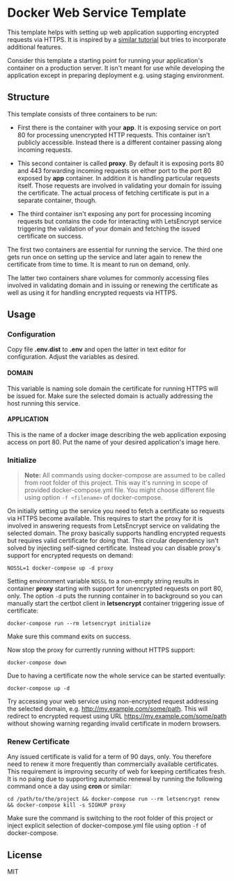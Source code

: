 # Docker Web Service Template

This template helps with setting up web application supporting encrypted requests via HTTPS. It is inspired by a [similar tutorial](https://devsidestory.com/lets-encrypt-with-docker/) but tries to incorporate additional features.

Consider this template a starting point for running your application's container on a production server. It isn't meant for use while developing the application except in preparing deployment e.g. using staging environment.

## Structure

This template consists of three containers to be run:

* First there is the container with your **app**. It is exposing service on port 80 for processing unencrypted HTTP requests. This container isn't publicly accessible. Instead there is a different container passing along incoming requests.

* This second container is called **proxy**. By default it is exposing ports 80 and 443 forwarding incoming requests on either port to the port 80 exposed by **app** container. In addition it is handling particular requests itself. Those requests are involved in validating your domain for issuing the certificate. The actual process of fetching certificate is put in a separate container, though.

* The third container isn't exposing any port for processing incoming requests but contains the code for interacting with LetsEncrypt service triggering the validation of your domain and fetching the issued certificate on success.

The first two containers are essential for running the service. The third one gets run once on setting up the service and later again to renew the certificate from time to time. It is meant to run on demand, only. 

The latter two containers share volumes for commonly accessing files involved in validating domain and in issuing or renewing the certificate as well as using it for handling encrypted requests via HTTPS.

## Usage

### Configuration

Copy file **.env.dist** to **.env** and open the latter in text editor for configuration. Adjust the variables as desired.

#### DOMAIN

This variable is naming sole domain the certificate for running HTTPS will be issued for. Make sure the selected domain is actually addressing the host running this service.

#### APPLICATION

This is the name of a docker image describing the web application exposing access on port 80. Put the name of your desired application's image here.

### Initialize

> **Note:** All commands using docker-compose are assumed to be called from root folder of this project. This way it's running in scope of provided docker-compose.yml file. You might choose different file using option `-f <filename>` of docker-compose.

On initially setting up the service you need to fetch a certificate so requests via HTTPS become available. This requires to start the proxy for it is involved in answering requests from LetsEncrypt service on validating the selected domain. The proxy basically supports handling encrypted requests but requires valid certificate for doing that. This circular dependency isn't solved by injecting self-signed certificate. Instead you can disable proxy's support for encrypted requests on demand:

```
NOSSL=1 docker-compose up -d proxy
```

Setting environment variable `NOSSL` to a non-empty string results in container **proxy** starting with support for unencrypted requests on port 80, only. The option `-d` puts the running container in to background so you can manually start the certbot client in **letsencrypt** container triggering issue of certificate:

```
docker-compose run --rm letsencrypt initialize
```

Make sure this command exits on success.

Now stop the proxy for currently running without HTTPS support:

```
docker-compose down
```

Due to having a certificate now the whole service can be started eventually:

```
docker-compose up -d
```

Try accessing your web service using non-encrypted request addressing the selected domain, e.g. http://my.example.com/some/path. This will redirect to encrypted request using URL https://my.example.com/some/path without showing warning regarding invalid certificate in modern browsers.

### Renew Certificate

Any issued certificate is valid for a term of 90 days, only. You therefore need to renew it more frequently than commercially available certificates. This requirement is improving security of web for keeping certificates fresh. It is no paing due to supporting automatic renewal by running the following command once a day using **cron** or similar:

```
cd /path/to/the/project && docker-compose run --rm letsencrypt renew && docker-compose kill -s SIGHUP proxy
```

Make sure the command is switching to the root folder of this project or inject explicit selection of docker-compose.yml file using option `-f` of docker-compose.

## License

MIT
